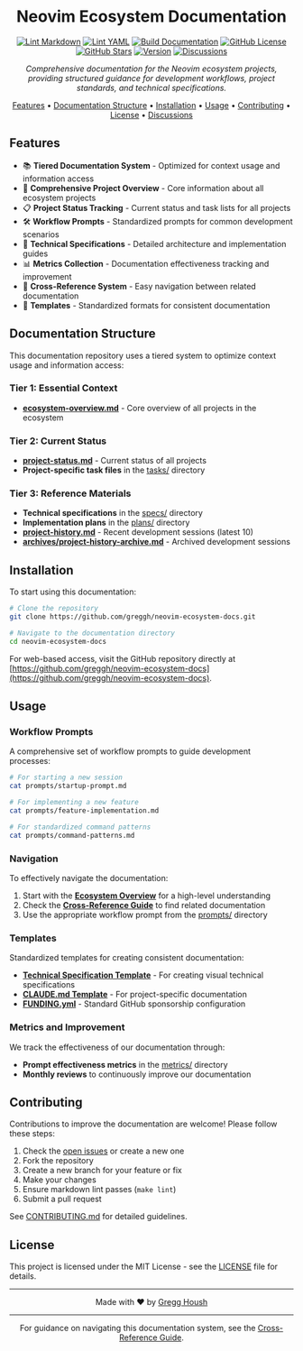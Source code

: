 
<div align="center">

# Neovim Ecosystem Documentation

[![Lint Markdown](https://github.com/greggh/neovim-ecosystem-docs/actions/workflows/markdown-lint.yml/badge.svg?style=flat-square)](https://github.com/greggh/neovim-ecosystem-docs/actions/workflows/markdown-lint.yml)
[![Lint YAML](https://github.com/greggh/neovim-ecosystem-docs/actions/workflows/yaml-lint.yml/badge.svg?style=flat-square)](https://github.com/greggh/neovim-ecosystem-docs/actions/workflows/yaml-lint.yml)
[![Build Documentation](https://github.com/greggh/neovim-ecosystem-docs/actions/workflows/docs-build.yml/badge.svg?style=flat-square)](https://github.com/greggh/neovim-ecosystem-docs/actions/workflows/docs-build.yml)
[![GitHub License](https://img.shields.io/github/license/greggh/neovim-ecosystem-docs?style=flat-square)](https://github.com/greggh/neovim-ecosystem-docs/blob/main/LICENSE)
[![GitHub Stars](https://img.shields.io/github/stars/greggh/neovim-ecosystem-docs?style=flat-square)](https://github.com/greggh/neovim-ecosystem-docs/stargazers)
[![Version](https://img.shields.io/badge/Version-1.0.0-blue?style=flat-square)](https://github.com/greggh/neovim-ecosystem-docs/releases/tag/v1.0.0)
[![Discussions](https://img.shields.io/github/discussions/greggh/neovim-ecosystem-docs?style=flat-square&logo=github)](https://github.com/greggh/neovim-ecosystem-docs/discussions)

*Comprehensive documentation for the Neovim ecosystem projects, providing structured guidance for development workflows, project standards, and technical specifications.*

[Features](#features) • 
[Documentation Structure](#documentation-structure) • 
[Installation](#installation) • 
[Usage](#usage) • 
[Contributing](#contributing) • 
[License](#license) • 
[Discussions](https://github.com/greggh/neovim-ecosystem-docs/discussions)

</div>

## Features

- 📚 **Tiered Documentation System** - Optimized for context usage and information access
- 🧭 **Comprehensive Project Overview** - Core information about all ecosystem projects
- 📋 **Project Status Tracking** - Current status and task lists for all projects
- 🛠️ **Workflow Prompts** - Standardized prompts for common development scenarios
- 📝 **Technical Specifications** - Detailed architecture and implementation guides
- 📊 **Metrics Collection** - Documentation effectiveness tracking and improvement
- 🔄 **Cross-Reference System** - Easy navigation between related documentation
- 📏 **Templates** - Standardized formats for consistent documentation

## Documentation Structure

This documentation repository uses a tiered system to optimize context usage and information access:

### Tier 1: Essential Context

- [**ecosystem-overview.md**](ecosystem-overview.md) - Core overview of all projects in the ecosystem

### Tier 2: Current Status

- [**project-status.md**](project-status.md) - Current status of all projects
- **Project-specific task files** in the [tasks/](tasks/) directory

### Tier 3: Reference Materials

- **Technical specifications** in the [specs/](specs/) directory
- **Implementation plans** in the [plans/](plans/) directory
- [**project-history.md**](project-history.md) - Recent development sessions (latest 10)
- [**archives/project-history-archive.md**](archives/project-history-archive.md) - Archived development sessions

## Installation

To start using this documentation:

```bash
# Clone the repository
git clone https://github.com/greggh/neovim-ecosystem-docs.git

# Navigate to the documentation directory
cd neovim-ecosystem-docs
```

For web-based access, visit the GitHub repository directly at [https://github.com/greggh/neovim-ecosystem-docs](https://github.com/greggh/neovim-ecosystem-docs).

## Usage

### Workflow Prompts

A comprehensive set of workflow prompts to guide development processes:

```bash
# For starting a new session
cat prompts/startup-prompt.md

# For implementing a new feature
cat prompts/feature-implementation.md

# For standardized command patterns
cat prompts/command-patterns.md
```

### Navigation

To effectively navigate the documentation:

1. Start with the [**Ecosystem Overview**](ecosystem-overview.md) for a high-level understanding
2. Check the [**Cross-Reference Guide**](cross-reference.md) to find related documentation
3. Use the appropriate workflow prompt from the [prompts/](prompts/) directory

### Templates

Standardized templates for creating consistent documentation:

- [**Technical Specification Template**](templates/technical-spec-with-diagrams.md) - For creating visual technical specifications
- [**CLAUDE.md Template**](templates/CLAUDE.md.template) - For project-specific documentation
- [**FUNDING.yml**](templates/FUNDING.yml) - Standard GitHub sponsorship configuration

### Metrics and Improvement

We track the effectiveness of our documentation through:

- **Prompt effectiveness metrics** in the [metrics/](metrics/) directory
- **Monthly reviews** to continuously improve our documentation

## Contributing

Contributions to improve the documentation are welcome! Please follow these steps:

1. Check the [open issues](https://github.com/greggh/neovim-ecosystem-docs/issues) or create a new one
2. Fork the repository
3. Create a new branch for your feature or fix
4. Make your changes
5. Ensure markdown lint passes (`make lint`)
6. Submit a pull request

See [CONTRIBUTING.md](CONTRIBUTING.md) for detailed guidelines.

## License

This project is licensed under the MIT License - see the [LICENSE](LICENSE) file for details.

---

<div align="center">
  <p>Made with ❤️ by <a href="https://github.com/greggh">Gregg Housh</a></p>
</div>

---

<div align="center">
  <p>For guidance on navigating this documentation system, see the <a href="cross-reference.md">Cross-Reference Guide</a>.</p>
</div>
